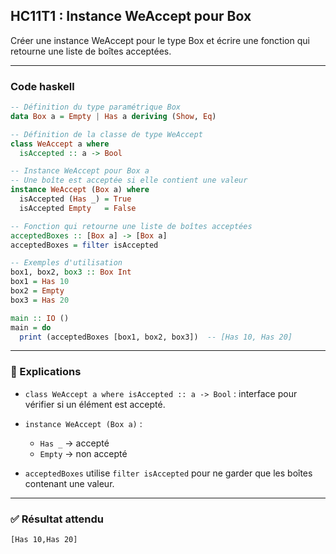 ## HC11T1 : Instance WeAccept pour Box

Créer une instance WeAccept pour le type Box et écrire une fonction qui retourne une liste de boîtes acceptées.

---

### Code haskell

```haskell
-- Définition du type paramétrique Box
data Box a = Empty | Has a deriving (Show, Eq)

-- Définition de la classe de type WeAccept
class WeAccept a where
  isAccepted :: a -> Bool

-- Instance WeAccept pour Box a
-- Une boîte est acceptée si elle contient une valeur
instance WeAccept (Box a) where
  isAccepted (Has _) = True
  isAccepted Empty   = False

-- Fonction qui retourne une liste de boîtes acceptées
acceptedBoxes :: [Box a] -> [Box a]
acceptedBoxes = filter isAccepted

-- Exemples d'utilisation
box1, box2, box3 :: Box Int
box1 = Has 10
box2 = Empty
box3 = Has 20

main :: IO ()
main = do
  print (acceptedBoxes [box1, box2, box3])  -- [Has 10, Has 20]
```

---

### 🔎 Explications

* `class WeAccept a where isAccepted :: a -> Bool` : interface pour vérifier si un élément est accepté.
* `instance WeAccept (Box a)` :

  * `Has _` → accepté
  * `Empty` → non accepté
* `acceptedBoxes` utilise `filter isAccepted` pour ne garder que les boîtes contenant une valeur.

---

### ✅ Résultat attendu

```
[Has 10,Has 20]
```
